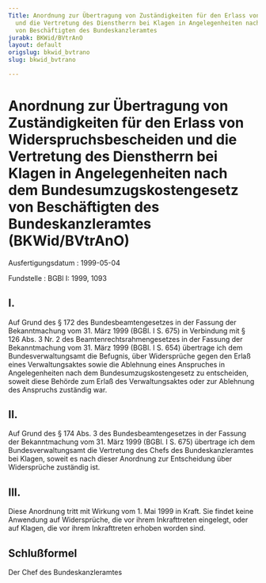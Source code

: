 ```yaml
---
Title: Anordnung zur Übertragung von Zuständigkeiten für den Erlass von Widerspruchsbescheiden
  und die Vertretung des Dienstherrn bei Klagen in Angelegenheiten nach dem Bundesumzugskostengesetz
  von Beschäftigten des Bundeskanzleramtes
jurabk: BKWid/BVtrAnO
layout: default
origslug: bkwid_bvtrano
slug: bkwid_bvtrano

---
```


# Anordnung zur Übertragung von Zuständigkeiten für den Erlass von Widerspruchsbescheiden und die Vertretung des Dienstherrn bei Klagen in Angelegenheiten nach dem Bundesumzugskostengesetz von Beschäftigten des Bundeskanzleramtes (BKWid/BVtrAnO)

Ausfertigungsdatum
:   1999-05-04

Fundstelle
:   BGBl I: 1999, 1093



## I.

Auf Grund des § 172 des Bundesbeamtengesetzes in der Fassung der Bekanntmachung vom 31. März 1999 (BGBl. I S. 675) in Verbindung mit § 126 Abs. 3 Nr. 2 des Beamtenrechtsrahmengesetzes in der Fassung der Bekanntmachung vom 31. März 1999 (BGBl. I S. 654) übertrage ich dem Bundesverwaltungsamt die Befugnis, über Widersprüche gegen den Erlaß eines Verwaltungsaktes sowie die Ablehnung eines Anspruches in Angelegenheiten nach dem Bundesumzugskostengesetz zu entscheiden, soweit diese Behörde zum Erlaß des Verwaltungsaktes oder zur Ablehnung des Anspruchs zuständig war.


## II.

Auf Grund des § 174 Abs. 3 des Bundesbeamtengesetzes in der Fassung der Bekanntmachung vom 31. März 1999 (BGBl. I S. 675) übertrage ich dem Bundesverwaltungsamt die Vertretung des Chefs des Bundeskanzleramtes bei Klagen, soweit es nach dieser Anordnung zur Entscheidung über Widersprüche zuständig ist.


## III.

Diese Anordnung tritt mit Wirkung vom 1. Mai 1999 in Kraft. Sie findet keine Anwendung auf Widersprüche, die vor ihrem Inkrafttreten eingelegt, oder auf Klagen, die vor ihrem Inkrafttreten erhoben worden sind.


## Schlußformel

Der Chef des Bundeskanzleramtes

